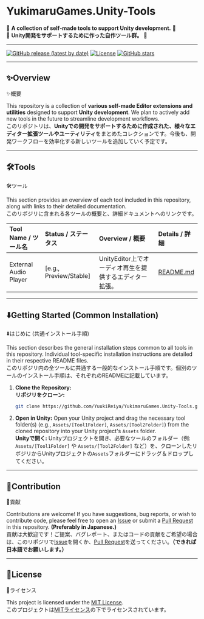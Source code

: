 # YukimaruGames.Unity-Tools

🚀 **A collection of self-made tools to support Unity development.** 🚀<br>
🚀 **Unity開発をサポートするために作った自作ツール群。** 🚀

---

[![GitHub release (latest by date)](https://img.shields.io/github/v/release/YuukiReiya/YukimaruGames.Unity-Tools)](https://github.com/YuukiReiya/YukimaruGames.Unity-Tools/releases)
[![License](https://img.shields.io/github/license/YuukiReiya/YukimaruGames.Unity-Tools)](https://github.com/YuukiReiya/YukimaruGames.Unity-Tools/blob/main/LICENSE)
[![GitHub stars](https://img.shields.io/github/stars/YuukiReiya/YukimaruGames.Unity-Tools?style=social)](https://github.com/YuukiReiya/YukimaruGames.Unity-Tools/stargazers)

---

## ✨Overview
✨概要

This repository is a collection of **various self-made Editor extensions and utilities** designed to support **Unity development**. We plan to actively add new tools in the future to streamline development workflows.<br>
このリポジトリは、**Unityでの開発をサポートするために作成された、様々なエディター拡張ツールやユーティリティ**をまとめたコレクションです。今後も、開発ワークフローを効率化する新しいツールを追加していく予定です。

---

## 🛠️Tools
🛠️ツール

This section provides an overview of each tool included in this repository, along with links to their detailed documentation.<br>
このリポジリに含まれる各ツールの概要と、詳細ドキュメントへのリンクです。

| Tool Name / ツール名 | Status / ステータス | Overview / 概要 | Details / 詳細 |
| :------------------- | :------------------ | :-------------- | :------------- |
| External Audio Player| [e.g., Preview/Stable] | UnityEditor上でオーディオ再生を提供するエディター拡張。 | [README.md](./Assets/Tools/AudioPlayer/README.md) |

---

## ⬇️Getting Started (Common Installation)
⬇️はじめに (共通インストール手順)

This section describes the general installation steps common to all tools in this repository. Individual tool-specific installation instructions are detailed in their respective README files.<br>
このリポジリ内の全ツールに共通する一般的なインストール手順です。個別のツールのインストール手順は、それぞれのREADMEに記載しています。

1.  **Clone the Repository:**<br>
    **リポジリをクローン:**
    ```bash
    git clone https://github.com/YuukiReiya/YukimaruGames.Unity-Tools.git
    ```
2.  **Open in Unity:** Open your Unity project and drag the necessary tool folder(s) (e.g., `Assets/[Tool1Folder]`, `Assets/[Tool2Folder]`) from the cloned repository into your Unity project's `Assets` folder.<br>
    **Unityで開く:** Unityプロジェクトを開き、必要なツールのフォルダー（例: `Assets/[Tool1Folder]` や `Assets/[Tool2Folder]` など）を、クローンしたリポジリからUnityプロジェクトの`Assets`フォルダーにドラッグ＆ドロップしてください。

---

## 🤝Contribution
🤝貢献

Contributions are welcome! If you have suggestions, bug reports, or wish to contribute code, please feel free to open an [Issue](https://github.com/YuukiReiya/YukimaruGames.Unity-Tools/issues) or submit a [Pull Request](https://github.com/YuukiReiya/YukimaruGames.Unity-Tools/pulls) in this repository. **(Preferably in Japanese.)**<br>
貢献は大歓迎です！ご提案、バグレポート、またはコードの貢献をご希望の場合は、このリポジリで[Issue](https://github.com/YuukiReiya/YukimaruGames.Unity-Tools/issues)を開くか、[Pull Request](https://github.com/YuukiReiya/YukimaruGames.Unity-Tools/pulls)を送ってください。**（できれば日本語でお願いします。）**

---

## 📄License
📄ライセンス

This project is licensed under the [MIT License](https://github.com/YuukiReiya/YukimaruGames.Unity-Tools/blob/main/LICENSE).<br>
このプロジェクトは[MITライセンス](https://github.com/YuukiReiya/YukimaruGames.Unity-Tools/blob/main/LICENSE)の下でライセンスされています。
